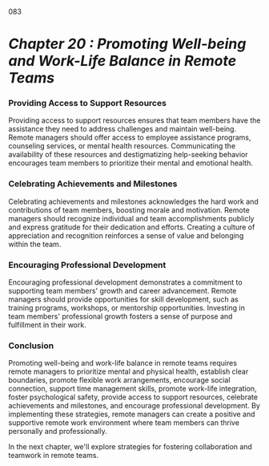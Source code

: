 083



# ***Chapter 20 : Promoting Well-being and Work-Life Balance in Remote Teams***



### **Providing Access to Support Resources**

Providing access to support resources ensures that team members have the assistance they need to address challenges and maintain well-being. Remote managers should offer access to employee assistance programs, counseling services, or mental health resources. Communicating the availability of these resources and destigmatizing help-seeking behavior encourages team members to prioritize their mental and emotional health.

### **Celebrating Achievements and Milestones**

Celebrating achievements and milestones acknowledges the hard work and contributions of team members, boosting morale and motivation. Remote managers should recognize individual and team accomplishments publicly and express gratitude for their dedication and efforts. Creating a culture of appreciation and recognition reinforces a sense of value and belonging within the team.

### **Encouraging Professional Development**

Encouraging professional development demonstrates a commitment to supporting team members' growth and career advancement. Remote managers should provide opportunities for skill development, such as training programs, workshops, or mentorship opportunities. Investing in team members' professional growth fosters a sense of purpose and fulfillment in their work.

### **Conclusion**

Promoting well-being and work-life balance in remote teams requires remote managers to prioritize mental and physical health, establish clear boundaries, promote flexible work arrangements, encourage social connection, support time management skills, promote work-life integration, foster psychological safety, provide access to support resources, celebrate achievements and milestones, and encourage professional development. By implementing these strategies, remote managers can create a positive and supportive remote work environment where team members can thrive personally and professionally.

In the next chapter, we'll explore strategies for fostering collaboration and teamwork in remote teams.

